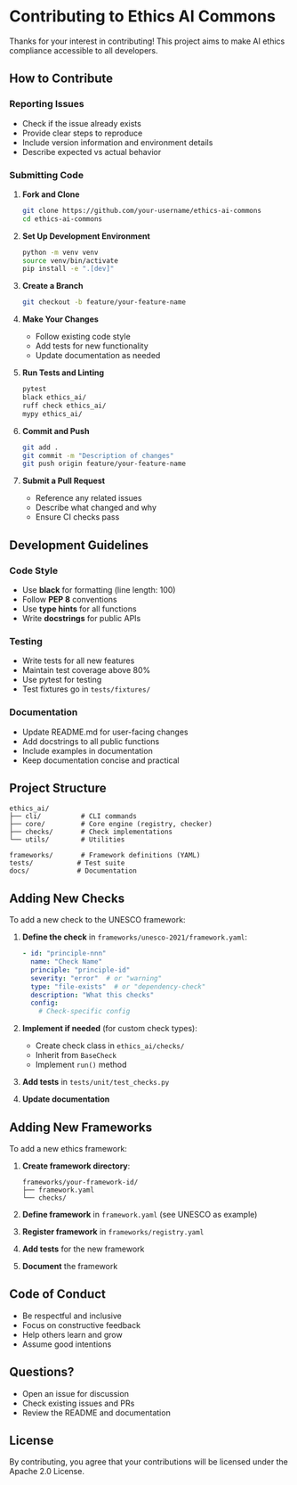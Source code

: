 # Contributing to Ethics AI Commons

Thanks for your interest in contributing! This project aims to make AI ethics compliance accessible to all developers.

## How to Contribute

### Reporting Issues

- Check if the issue already exists
- Provide clear steps to reproduce
- Include version information and environment details
- Describe expected vs actual behavior

### Submitting Code

1. **Fork and Clone**
   ```bash
   git clone https://github.com/your-username/ethics-ai-commons
   cd ethics-ai-commons
   ```

2. **Set Up Development Environment**
   ```bash
   python -m venv venv
   source venv/bin/activate
   pip install -e ".[dev]"
   ```

3. **Create a Branch**
   ```bash
   git checkout -b feature/your-feature-name
   ```

4. **Make Your Changes**
   - Follow existing code style
   - Add tests for new functionality
   - Update documentation as needed

5. **Run Tests and Linting**
   ```bash
   pytest
   black ethics_ai/
   ruff check ethics_ai/
   mypy ethics_ai/
   ```

6. **Commit and Push**
   ```bash
   git add .
   git commit -m "Description of changes"
   git push origin feature/your-feature-name
   ```

7. **Submit a Pull Request**
   - Reference any related issues
   - Describe what changed and why
   - Ensure CI checks pass

## Development Guidelines

### Code Style

- Use **black** for formatting (line length: 100)
- Follow **PEP 8** conventions
- Use **type hints** for all functions
- Write **docstrings** for public APIs

### Testing

- Write tests for all new features
- Maintain test coverage above 80%
- Use pytest for testing
- Test fixtures go in `tests/fixtures/`

### Documentation

- Update README.md for user-facing changes
- Add docstrings to all public functions
- Include examples in documentation
- Keep documentation concise and practical

## Project Structure

```
ethics_ai/
├── cli/          # CLI commands
├── core/         # Core engine (registry, checker)
├── checks/       # Check implementations
└── utils/        # Utilities

frameworks/       # Framework definitions (YAML)
tests/           # Test suite
docs/            # Documentation
```

## Adding New Checks

To add a new check to the UNESCO framework:

1. **Define the check** in `frameworks/unesco-2021/framework.yaml`:
   ```yaml
   - id: "principle-nnn"
     name: "Check Name"
     principle: "principle-id"
     severity: "error"  # or "warning"
     type: "file-exists"  # or "dependency-check"
     description: "What this checks"
     config:
       # Check-specific config
   ```

2. **Implement if needed** (for custom check types):
   - Create check class in `ethics_ai/checks/`
   - Inherit from `BaseCheck`
   - Implement `run()` method

3. **Add tests** in `tests/unit/test_checks.py`

4. **Update documentation**

## Adding New Frameworks

To add a new ethics framework:

1. **Create framework directory**:
   ```
   frameworks/your-framework-id/
   ├── framework.yaml
   └── checks/
   ```

2. **Define framework** in `framework.yaml` (see UNESCO as example)

3. **Register framework** in `frameworks/registry.yaml`

4. **Add tests** for the new framework

5. **Document** the framework

## Code of Conduct

- Be respectful and inclusive
- Focus on constructive feedback
- Help others learn and grow
- Assume good intentions

## Questions?

- Open an issue for discussion
- Check existing issues and PRs
- Review the README and documentation

## License

By contributing, you agree that your contributions will be licensed under the Apache 2.0 License.
